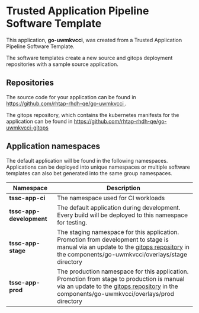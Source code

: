 # Trusted Application Pipeline Software Template

This application, **go-uwmkvcci**, was created from a Trusted Application Pipeline Software Template.

The software templates create a new source and gitops deployment repositories with a sample source application. 

## Repositories

The source code for your application can be found in [https://github.com/rhtap-rhdh-qe/go-uwmkvcci ](https://github.com/rhtap-rhdh-qe/go-uwmkvcci ).
 
The gitops repository, which contains the kubernetes manifests for the application can be found in 
[https://github.com/rhtap-rhdh-qe/go-uwmkvcci-gitops ](https://github.com/rhtap-rhdh-qe/go-uwmkvcci-gitops ) 

## Application namespaces 

The default application will be found in the following namespaces. Applications can be deployed into unique namespaces or multiple software templates can also bet generated into the same group namespaces.  

|  Namespace   |  Description   |  
| -------- | -------- |
| **tssc-app-ci** | The namespace used for CI workloads |
| **tssc-app-development** | The default application during development. Every build will be deployed to this namespace for testing. |
| **tssc-app-stage** | The staging namespace for this application. Promotion from development to stage is manual via an update to the [gitops repository](https://github.com/rhtap-rhdh-qe/go-uwmkvcci-gitops ) in the components/go-uwmkvcci/overlays/stage directory |
| **tssc-app-prod** | The production namespace for this application. Promotion from stage to production is manual via an update to the [gitops repository](https://github.com/rhtap-rhdh-qe/go-uwmkvcci-gitops ) in the components/go-uwmkvcci/overlays/prod directory |